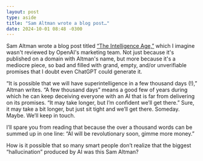 ```yaml
---
layout: post
type: aside
title: "Sam Altman wrote a blog post…"
date: 2024-10-01 08:48 -0300
---
```

Sam Altman wrote a blog post titled [“The Intelligence Age,”](https://ia.samaltman.com/) which I imagine wasn't reviewed by OpenAI's marketing team. Not just because it's published on a domain with Altman's name, but more because it's a mediocre piece, so bad and filled with grand, empty, and/or unverifiable promises that I doubt even ChatGPT could generate it.

“It is possible that we will have superintelligence in a few thousand days (!),” Altman writes. “A few thousand days” means a good few of years during which he can keep deceiving everyone with an AI that is far from delivering on its promises. “It may take longer, but I’m confident we’ll get there.” Sure, it may take a bit longer, but just sit tight and we’ll get there. Someday. Maybe. We’ll keep in touch.

I’ll spare you from reading that because the over a thousand words can be summed up in one line: “AI will be revolutionary soon, gimme more money.”

How is it possible that so many smart people don’t realize that the biggest “hallucination” produced by AI was this Sam Altman?